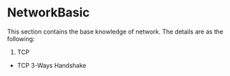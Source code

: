 # NetworkBasic
This section contains the base knowledge of network. The details are as the following:
1. TCP  
* TCP 3-Ways Handshake
  
